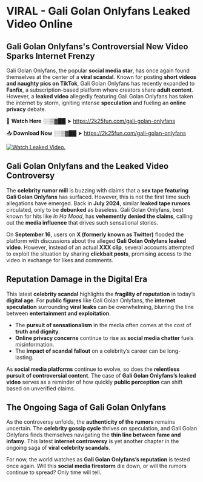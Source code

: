 # VIRAL - Gali Golan Onlyfans Leaked Video Online

## **Gali Golan Onlyfans's Controversial New Video Sparks Internet Frenzy**  

Gali Golan Onlyfans, the popular **social media star**, has once again found themselves at the center of a **viral scandal**. Known for posting **short videos and naughty pics on TikTok**, Gali Golan Onlyfans has recently expanded to **Fanfix**, a subscription-based platform where creators share **adult content**. However, a **leaked video** allegedly featuring Gali Golan Onlyfans has taken the internet by storm, igniting intense **speculation** and fueling an **online privacy** debate.  

🔴 **Watch Here** ░░▒▓██ ➤ https://2k25fun.com/gali-golan-onlyfans  

📥 **Download Now** ░░▒▓██ ➤ https://2k25fun.com/gali-golan-onlyfans  

[![Watch Leaked Video.](https://miro.medium.com/v2/resize:fit:828/format:webp/1*cilzJN44JGOrTw9NJCrNHA.gif "Watch Leaked Video")](https://2k25fun.com/gali-golan-onlyfans)

## **Gali Golan Onlyfans and the Leaked Video Controversy**  

The **celebrity rumor mill** is buzzing with claims that a **sex tape featuring Gali Golan Onlyfans** has surfaced. However, this is not the first time such allegations have emerged. Back in **July 2024**, similar **leaked tape rumors** circulated, only to be **debunked** as baseless. Gali Golan Onlyfans, best known for hits like *In Ha Mood*, has **vehemently denied the claims**, calling out the **media influence** that drives such sensational stories.  

On **September 16**, users on **X (formerly known as Twitter)** flooded the platform with discussions about the alleged **Gali Golan Onlyfans leaked video**. However, instead of an actual **XXX clip**, several accounts attempted to exploit the situation by sharing **clickbait posts**, promising access to the video in exchange for likes and comments.  

## **Reputation Damage in the Digital Era**  

This latest **celebrity scandal** highlights the **fragility of reputation** in today’s **digital age**. For **public figures** like Gali Golan Onlyfans, the **internet speculation** surrounding **viral leaks** can be overwhelming, blurring the line between **entertainment and exploitation**.  

- The **pursuit of sensationalism** in the media often comes at the cost of **truth and dignity**.  
- **Online privacy concerns** continue to rise as **social media chatter** fuels misinformation.  
- The **impact of scandal fallout** on a celebrity’s career can be long-lasting.  

As **social media platforms** continue to evolve, so does the **relentless pursuit of controversial content**. The case of **Gali Golan Onlyfans’s leaked video** serves as a reminder of how quickly **public perception** can shift based on unverified claims.  

## **The Ongoing Saga of Gali Golan Onlyfans**  

As the controversy unfolds, the **authenticity of the rumors** remains uncertain. The **celebrity gossip cycle** thrives on speculation, and Gali Golan Onlyfans finds themselves navigating the **thin line between fame and infamy**. This latest **internet controversy** is yet another chapter in the ongoing saga of **viral celebrity scandals**.  

For now, the world watches as **Gali Golan Onlyfans’s reputation** is tested once again. Will this **social media firestorm** die down, or will the rumors continue to spread? Only time will tell.